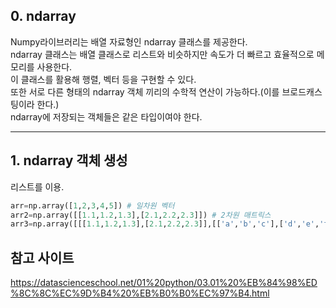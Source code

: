 ## 0. ndarray

Numpy라이브러리는 배열 자료형인 ndarray 클래스를 제공한다.  
ndarray 클래스는 배열 클래스로 리스트와 비슷하지만 속도가 더 빠르고 효율적으로 메모리를 사용한다.  
이 클래스를 활용해 행렬, 벡터 등을 구현할 수 있다.  
또한 서로 다른 형태의 ndarray 객체 끼리의 수학적 연산이 가능하다.(이를 브로드캐스팅이라 한다.)  
ndarray에 저장되는 객체들은 같은 타입이여야 한다.

---

## 1. ndarray 객체 생성

리스트를 이용.

```python
arr=np.array([1,2,3,4,5]) # 일차원 벡터
arr2=np.array([[1.1,1.2,1.3],[2.1,2.2,2.3]]) # 2차원 매트릭스
arr3=np.array([[[1.1,1.2,1.3],[2.1,2.2,2.3]],[['a','b','c'],['d','e','f']]]) # 다차원 텐서?
```

## 참고 사이트

https://datascienceschool.net/01%20python/03.01%20%EB%84%98%ED%8C%8C%EC%9D%B4%20%EB%B0%B0%EC%97%B4.html
